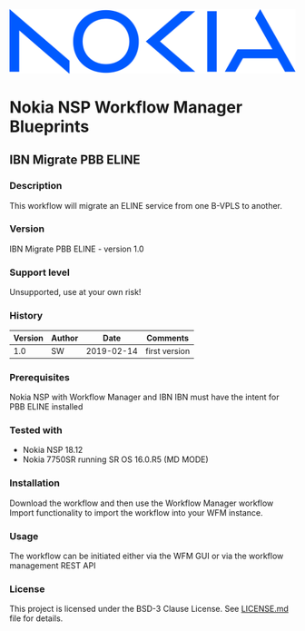 ![NOKIA](https://raw.githubusercontent.com/nokia/nsp-workflow/master/logo.png)
# Nokia NSP Workflow Manager Blueprints
## IBN Migrate PBB ELINE

### Description
This workflow will migrate an ELINE service from one B-VPLS to another.

### Version
IBN Migrate PBB ELINE - version 1.0

### Support level
Unsupported, use at your own risk!

### History
|Version|Author|Date      |Comments     |
|-------|------|----------|-------------|
|   1.0 |  SW  |2019-02-14|first version|

### Prerequisites
Nokia NSP with Workflow Manager and IBN
IBN must have the intent for PBB ELINE installed

### Tested with
* Nokia NSP 18.12
* Nokia 7750SR running SR OS 16.0.R5 (MD MODE)

### Installation
Download the workflow and then use the Workflow Manager workflow Import functionality to import the workflow into your WFM instance.

### Usage
The workflow can be initiated either via the WFM GUI or via the workflow management REST API

### License
This project is licensed under the BSD-3 Clause License. See
[LICENSE.md](https://raw.githubusercontent.com/nokia/nsp-workflow/master/LICENSE.md) file for details.
